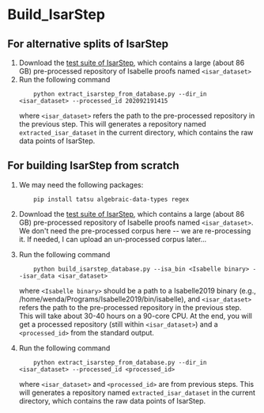 # Build_IsarStep

## For alternative splits of IsarStep
1. Download the [test suite of IsarStep](https://drive.google.com/file/d/1QUKC3RzzvZ5O9-VkgXx3h37heCq8OPPC/view?usp=sharing), which contains a large (about 86 GB) pre-processed repository of Isabelle proofs named ``<isar_dataset>``
2. Run the following command 
    ```
        python extract_isarstep_from_database.py --dir_in <isar_dataset> --processed_id 202092191415
    ```
    where `<isar_dataset>` refers the path to the pre-processed repository in the previous step. This will generates a repository named `extracted_isar_dataset` in the current directory, which contains the raw data points of IsarStep.

## For building IsarStep from scratch
1. We may need the following packages:
    ```
        pip install tatsu algebraic-data-types regex
    ```

2. Download the [test suite of IsarStep](https://drive.google.com/file/d/1QUKC3RzzvZ5O9-VkgXx3h37heCq8OPPC/view?usp=sharing), which contains a large (about 86 GB) pre-processed repository of Isabelle proofs named ``<isar_dataset>``. We don't need the pre-processed corpus here -- we are re-processing it. If needed, I can upload an un-processed corpus later...

3. Run the following command 
    ```
        python build_isarstep_database.py --isa_bin <Isabelle binary> --isar_data <isar_dataset>
    ```
    where `<Isabelle binary>` should be a path to a Isabelle2019 binary (e.g., /home/wenda/Programs/Isabelle2019/bin/isabelle), and `<isar_dataset>` refers the path to the pre-processed repository in the previous step. This will take about 30-40 hours on a 90-core CPU. At the end, you will get a processed repository (still within `<isar_dataset>`) and a `<processed_id>` from the standard output.

4. Run the following command 
    ```
        python extract_isarstep_from_database.py --dir_in <isar_dataset> --processed_id <processed_id>
    ```
    where `<isar_dataset>` and `<processed_id>` are from previous steps. This will generates a repository named `extracted_isar_dataset` in the current directory, which contains the raw data points of IsarStep.

